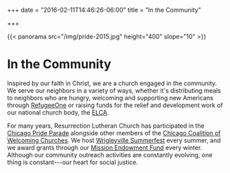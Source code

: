+++
date = "2016-02-11T14:46:26-06:00"
title = "In the Community"

+++

{{< panorama src="/img/pride-2015.jpg" height="400" slope="10" >}}

# In the Community

Inspired by our faith in Christ, we are a church engaged in the community. We serve our neighbors in a variety of ways, whether it's distributing meals to neighbors who are hungry, welcoming and supporting new Americans through [RefugeeOne](http://www.refugeeone.org) or raising funds for the relief and development work of our national church body, the [ELCA](http://www.elca.org).

For many years, Resurrection Lutheran Church has participated in the [Chicago Pride Parade](http://chicagopride.gopride.com) alongside other members of the [Chicago Coalition of Welcoming Churches](http://chicagowelcomingchurches.org). We host [Wrigleyville Summerfest](/in-the-community/wrigleyville-summerfest) every summer, and we award grants through our [Mission Endowment Fund](/in-the-community/mission-endowment-fund) every winter. Although our community outreach activities are constantly evolving, one thing is constant---our heart for social justice.

